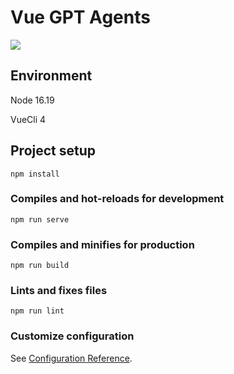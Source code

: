 # Vue GPT Agents

![](https://i.ibb.co/JjBLtvj/GPTAgents.png)

## Environment

Node 16.19


VueCli 4

## Project setup
```
npm install
```

### Compiles and hot-reloads for development
```
npm run serve
```

### Compiles and minifies for production
```
npm run build
```

### Lints and fixes files
```
npm run lint
```

### Customize configuration
See [Configuration Reference](https://cli.vuejs.org/config/).
